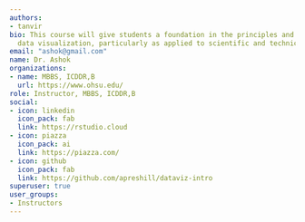 ```yaml
---
authors:
- tanvir
bio: This course will give students a foundation in the principles and practice of
  data visualization, particularly as applied to scientific and technical data.
email: "ashok@gmail.com"
name: Dr. Ashok
organizations:
- name: MBBS, ICDDR,B
  url: https://www.ohsu.edu/
role: Instructor, MBBS, ICDDR,B
social:
- icon: linkedin
  icon_pack: fab
  link: https://rstudio.cloud
- icon: piazza
  icon_pack: ai
  link: https://piazza.com/
- icon: github
  icon_pack: fab
  link: https://github.com/apreshill/dataviz-intro
superuser: true
user_groups:
- Instructors
---
```

